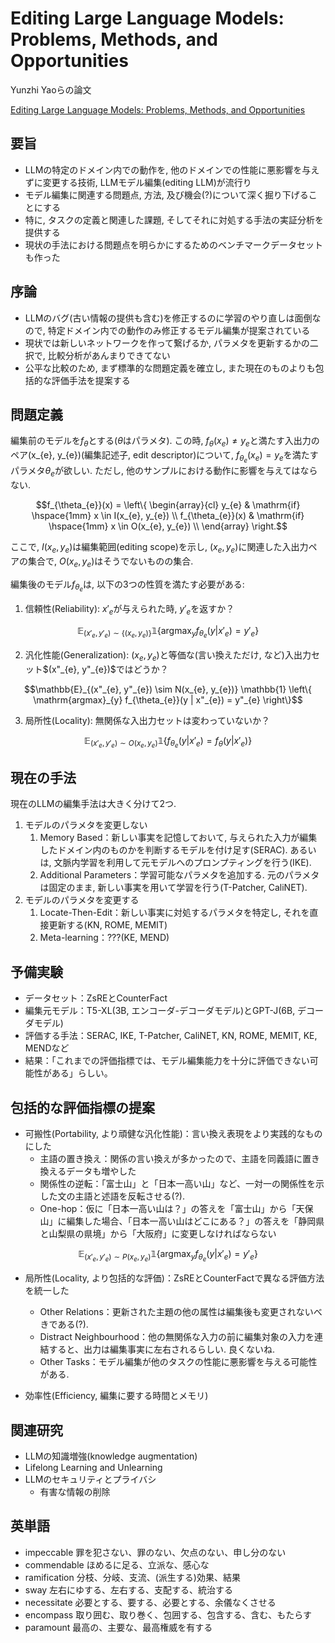 # Editing Large Language Models: Problems, Methods, and Opportunities

Yunzhi Yaoらの論文

[Editing Large Language Models: Problems, Methods, and Opportunities](https://arxiv.org/abs/2305.13172 "arxiv")

## 要旨

- LLMの特定のドメイン内での動作を, 他のドメインでの性能に悪影響を与えずに変更する技術, LLMモデル編集(editing LLM)が流行り
- モデル編集に関連する問題点, 方法, 及び機会(?)について深く掘り下げることにする
- 特に, タスクの定義と関連した課題, そしてそれに対処する手法の実証分析を提供する
- 現状の手法における問題点を明らかにするためのベンチマークデータセットも作った

## 序論

- LLMのバグ(古い情報の提供も含む)を修正するのに学習のやり直しは面倒なので, 特定ドメイン内での動作のみ修正するモデル編集が提案されている
- 現状では新しいネットワークを作って繋げるか, パラメタを更新するかの二択で, 比較分析があんまりできてない
- 公平な比較のため, まず標準的な問題定義を確立し, また現在のものよりも包括的な評価手法を提案する

## 問題定義

編集前のモデルを$f_{\theta}$とする($\theta$はパラメタ). この時, $f_{\theta}(x_{e}) \neq y_{e}$と満たす入出力のペア(x_{e}, y_{e})(編集記述子, edit descriptor)について, $f_{\theta_{e}}(x_{e}) = y_{e}$を満たすパラメタ$\theta_{e}$が欲しい. ただし, 他のサンプルにおける動作に影響を与えてはならない.

```math
f_{\theta_{e}}(x) = \left\{
    \begin{array}{cl}
    y_{e} & \mathrm{if} \hspace{1mm} x \in I(x_{e}, y_{e}) \\
    f_{\theta_{e}}(x) & \mathrm{if} \hspace{1mm} x \in O(x_{e}, y_{e}) \\
    \end{array}
\right.
```

ここで, $I(x_{e}, y_{e})$は編集範囲(editing scope)を示し, $(x_{e}, y_{e})$に関連した入出力ペアの集合で, $O(x_{e}, y_{e})$はそうでないものの集合.

編集後のモデル$` f_{\theta_{e}} `$は, 以下の3つの性質を満たす必要がある:

1. 信頼性(Reliability): $` x'_{e} `$が与えられた時, $` y'_{e} `$を返すか？

```math
\mathbb{E}_{(x'_{e}, y'_{e}) \sim \{(x_{e}, y_{e})\}} \mathbb{1} \left\{ \mathrm{argmax}_{y} f_{\theta_{e}}(y | x'_{e}) = y'_{e} \right\}
```

2. 汎化性能(Generalization): $(x_{e}, y_{e})$と等価な(言い換えただけ, など)入出力セット$(x"_{e}, y"_{e})$ではどうか？

$$\mathbb{E}_{(x"_{e}, y"_{e}) \sim N(x_{e}, y_{e})} \mathbb{1} \left\{ \mathrm{argmax}_{y} f_{\theta_{e}}(y | x"_{e}) = y"_{e} \right\}$$

3. 局所性(Locality):  無関係な入出力セットは変わっていないか？

$$\mathbb{E}_{(x'_{e}, y'_{e}) \sim O(x_{e}, y_{e})} \mathbb{1} \left\{ f_{\theta_{e}}(y | x'_{e}) = f_{\theta}(y | x'_{e}) \right\}$$

## 現在の手法

現在のLLMの編集手法は大きく分けて2つ.

1. モデルのパラメタを変更しない
    1. Memory Based：新しい事実を記憶しておいて, 与えられた入力が編集したドメイン内のものかを判断するモデルを付け足す(SERAC). あるいは, 文脈内学習を利用して元モデルへのプロンプティングを行う(IKE).
    2. Additional Parameters：学習可能なパラメタを追加する. 元のパラメタは固定のまま, 新しい事実を用いて学習を行う(T-Patcher, CaliNET).
2. モデルのパラメタを変更する
    1. Locate-Then-Edit：新しい事実に対処するパラメタを特定し, それを直接更新する(KN, ROME, MEMIT)
    2. Meta-learning：???(KE, MEND)

## 予備実験

- データセット：ZsREとCounterFact
- 編集元モデル：T5-XL(3B, エンコーダ-デコーダモデル)とGPT-J(6B, デコーダモデル)
- 評価する手法：SERAC, IKE, T-Patcher, CaliNET, KN, ROME, MEMIT, KE, MENDなど
- 結果：「これまでの評価指標では、モデル編集能力を十分に評価できない可能性がある」らしい。

## 包括的な評価指標の提案

- 可搬性(Portability, より頑健な汎化性能)：言い換え表現をより実践的なものにした
  - 主語の置き換え：関係の言い換えが多かったので、主語を同義語に置き換えるデータも増やした
  - 関係性の逆転：「富士山」と「日本一高い山」など、一対一の関係性を示した文の主語と述語を反転させる(?).
  - One-hop：仮に「日本一高い山は？」の答えを「富士山」から「天保山」に編集した場合、「日本一高い山はどこにある？」の答えを「静岡県と山梨県の県境」から「大阪府」に変更しなければならない

$$\mathbb{E}_{(x'_{e}, y'_{e}) \sim P(x_{e}, y_{e})} \mathbb{1} \left\{ \mathrm{argmax}_{y} f_{\theta_{e}}(y | x'_{e}) = y'_{e} \right\}$$

- 局所性(Locality, より包括的な評価)：ZsREとCounterFactで異なる評価方法を統一した
  - Other Relations：更新された主題の他の属性は編集後も変更されないべきである(?).
  - Distract Neighbourhood：他の無関係な入力の前に編集対象の入力を連結すると、出力は編集事実に左右されるらしい. 良くないね.
  - Other Tasks：モデル編集が他のタスクの性能に悪影響を与える可能性がある.

- 効率性(Efficiency, 編集に要する時間とメモリ)

## 関連研究

- LLMの知識増強(knowledge augmentation)
- Lifelong Learning and Unlearning
- LLMのセキュリティとプライバシ
  - 有害な情報の削除

## 英単語

- impeccable 罪を犯さない、罪のない、欠点のない、申し分のない
- commendable ほめるに足る、立派な、感心な
- ramification 分枝、分岐、支流、(派生する)効果、結果
- sway 左右にゆする、左右する、支配する、統治する
- necessitate 必要とする、要する、必要とする、余儀なくさせる
- encompass 取り囲む、取り巻く、包囲する、包含する、含む、もたらす
- paramount 最高の、主要な、最高権威を有する
